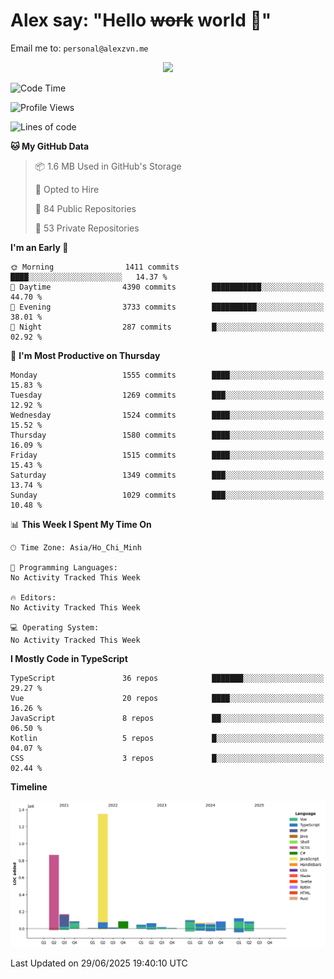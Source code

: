 # Alex say: "Hello ~~work~~ world 🐾"
Email me to: `personal@alexzvn.me`


<p align=center>
  <a href="https://skillicons.dev">
    <img src="https://skillicons.dev/icons?i=ts,js,php,nodejs,bun,vue,nuxt,react,svelte,tauri,laravel,rust,mongodb,docker,electron,redis,rabbitmq,tailwind,git,cloudflare,elysia,mysql,nginx,rollupjs,sentry,ubuntu,yarn,html,css,vite" />
  </a>
</p>

<!--START_SECTION:waka-->
![Code Time](http://img.shields.io/badge/Code%20Time-1%2C066%20hrs%2055%20mins-blue)

![Profile Views](http://img.shields.io/badge/Profile%20Views-1-blue)

![Lines of code](https://img.shields.io/badge/From%20Hello%20World%20I%27ve%20Written-3.2%20million%20lines%20of%20code-blue)

**🐱 My GitHub Data** 

> 📦 1.6 MB Used in GitHub's Storage 
 > 
> 💼 Opted to Hire
 > 
> 📜 84 Public Repositories 
 > 
> 🔑 53 Private Repositories 
 > 
**I'm an Early 🐤** 

```text
🌞 Morning                1411 commits        ████░░░░░░░░░░░░░░░░░░░░░   14.37 % 
🌆 Daytime                4390 commits        ███████████░░░░░░░░░░░░░░   44.70 % 
🌃 Evening                3733 commits        ██████████░░░░░░░░░░░░░░░   38.01 % 
🌙 Night                  287 commits         █░░░░░░░░░░░░░░░░░░░░░░░░   02.92 % 
```
📅 **I'm Most Productive on Thursday** 

```text
Monday                   1555 commits        ████░░░░░░░░░░░░░░░░░░░░░   15.83 % 
Tuesday                  1269 commits        ███░░░░░░░░░░░░░░░░░░░░░░   12.92 % 
Wednesday                1524 commits        ████░░░░░░░░░░░░░░░░░░░░░   15.52 % 
Thursday                 1580 commits        ████░░░░░░░░░░░░░░░░░░░░░   16.09 % 
Friday                   1515 commits        ████░░░░░░░░░░░░░░░░░░░░░   15.43 % 
Saturday                 1349 commits        ███░░░░░░░░░░░░░░░░░░░░░░   13.74 % 
Sunday                   1029 commits        ███░░░░░░░░░░░░░░░░░░░░░░   10.48 % 
```


📊 **This Week I Spent My Time On** 

```text
🕑︎ Time Zone: Asia/Ho_Chi_Minh

💬 Programming Languages: 
No Activity Tracked This Week

🔥 Editors: 
No Activity Tracked This Week

💻 Operating System: 
No Activity Tracked This Week
```

**I Mostly Code in TypeScript** 

```text
TypeScript               36 repos            ███████░░░░░░░░░░░░░░░░░░   29.27 % 
Vue                      20 repos            ████░░░░░░░░░░░░░░░░░░░░░   16.26 % 
JavaScript               8 repos             ██░░░░░░░░░░░░░░░░░░░░░░░   06.50 % 
Kotlin                   5 repos             █░░░░░░░░░░░░░░░░░░░░░░░░   04.07 % 
CSS                      3 repos             █░░░░░░░░░░░░░░░░░░░░░░░░   02.44 % 
```



**Timeline**

![Lines of Code chart](https://raw.githubusercontent.com/alexzvn/alexzvn/main/assets/bar_graph.png)


 Last Updated on 29/06/2025 19:40:10 UTC
<!--END_SECTION:waka-->
